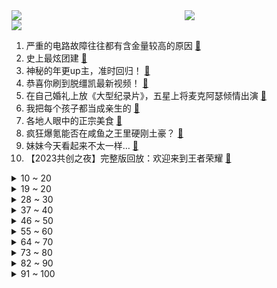 <div >
	<a style="float:left;width:55%;" href = "https://github.com/anuraghazra/github-readme-stats">
	 <img src = "https://github-readme-stats.vercel.app/api?username=iuuuuuaena&theme=buefy&show_icons=true"/>
	</a>
	<a  style="float:right;width:45%" href = "https://github.com/anuraghazra/github-readme-stats">
	 <img  src="https://github-readme-stats.vercel.app/api/top-langs/?username=anuraghazra&layout=compact"/>
	</a>
	</div>

[![](https://img.shields.io/badge/jxd-@jxdgogogo.xyz-yellowgreen.svg)](https://www.jxdgogogo.xyz)<br>
1. 严重的电路故障往往都有含金量较高的原因 [:link:](//www.bilibili.com/video/BV1Mu4y1J73V) <br>
2. 史上最炫团建 [:link:](//www.bilibili.com/video/BV1EN4y167uS) <br>
3. 神秘的年更up主，准时回归！ [:link:](//www.bilibili.com/video/BV1F84y197Pv) <br>
4. 恭喜你刷到脱缰凯最新视频！ [:link:](//www.bilibili.com/video/BV1W84y1X7gb) <br>
5. 在自己婚礼上放《大型纪录片》，五星上将麦克阿瑟倾情出演 [:link:](//www.bilibili.com/video/BV1Tg4y1R7Sg) <br>
6. 我把每个孩子都当成亲生的 [:link:](//www.bilibili.com/video/BV1bN4y1675M) <br>
7. 各地人眼中的正宗美食 [:link:](//www.bilibili.com/video/BV1tH4y1r71Z) <br>
8. 疯狂爆氪能否在咸鱼之王里硬刚土豪？ [:link:](//www.bilibili.com/video/BV1Pj411v7f5) <br>
9. 妹妹今天看起来不太一样… [:link:](//www.bilibili.com/video/BV1fu4y1E7RZ) <br>
10. 【2023共创之夜】完整版回放：欢迎来到王者荣耀 [:link:](//www.bilibili.com/video/BV1Mj411v7Vy) <br>
<details>
<summary>10 ~ 20</summary>

11. 探秘全球最贵食物！10万美元一颗！吃起来什么味道？ [:link:](//www.bilibili.com/video/BV1iQ4y1H7d1) <br>
12. 《白荆回廊》终极测试 | Binary Star全新单曲「偶像自白书」正式发布 [:link:](//www.bilibili.com/video/BV1eH4y197Rs) <br>
13. 拍一条美食视频，平均花5万？我做了一个重要的决定！ [:link:](//www.bilibili.com/video/BV1nc411d7cE) <br>
14. 少商穴 [:link:](//www.bilibili.com/video/BV1Ec411f7bx) <br>
15. 《原神》温迪角色手书「为你奏响高天之歌」 [:link:](//www.bilibili.com/video/BV1Pe411R7dh) <br>
16. 你知我带娃不易，我懂你赚钱辛苦，这才是年轻一辈该向往的。 [:link:](//www.bilibili.com/video/BV16H4y1r7Gt) <br>
17. 历时一个月！只为请你们看一场两千多年前的“电影” [:link:](//www.bilibili.com/video/BV1i84y1X7VU) <br>
18. 链球菌：只打高端局的极恶病菌为何被人类用来养生 [:link:](//www.bilibili.com/video/BV1Qj411e7pC) <br>
19. “如何征服全村的狗子” [:link:](//www.bilibili.com/video/BV1DN4y1k7dH) <br>
</details>
<details>
<summary>19 ~ 20</summary>

20. 100块挑战东北早市，看能不能把仨战士吃饱 [:link:](//www.bilibili.com/video/BV1ve41197Zu) <br>
21. 魔怔极品少萝实验室 [:link:](//www.bilibili.com/video/BV1oN41137RL) <br>
22. 【鱼肉肉】滑起来咯~੧ᐛ੭ [:link:](//www.bilibili.com/video/BV1Gg4y1o7Fh) <br>
23. 想刀一个人的眼神是藏不住的 [:link:](//www.bilibili.com/video/BV1zM411D717) <br>
24. 假 如 炸 鸡 很 贵 [:link:](//www.bilibili.com/video/BV1Fz4y1K7Sf) <br>
25. 教练：这次我不想逃。 [:link:](//www.bilibili.com/video/BV1ou4y1E7DA) <br>
26. 骑着买菜车去到内蒙古，找回重新开始的勇气 [:link:](//www.bilibili.com/video/BV19j411e71L) <br>
27. 当代脆皮大学生 [:link:](//www.bilibili.com/video/BV12u4y1Y7LC) <br>
28. 两个人的恋爱其实是两个寝室的努力！ [:link:](//www.bilibili.com/video/BV17y4y1A7bX) <br>
</details>
<details>
<summary>28 ~ 30</summary>

29. 我发现有些东西但凡你不按照它的出厂设置用，它总会有出人意料的功效#pdd网购信息差 [:link:](//www.bilibili.com/video/BV1Zj411e7ZR) <br>
30. 人际关系中，如何反杀那些侵犯你心理边界的人？ [:link:](//www.bilibili.com/video/BV1ga4y1X7qA) <br>
31. 你就看吧，一看一个不吱声｜我的婚礼VLOG [:link:](//www.bilibili.com/video/BV1Aj411v7e9) <br>
32. 转场合集2 [:link:](//www.bilibili.com/video/BV1rQ4y1H7Yw) <br>
33. 原来街采才是最好的找娘子方式! [:link:](//www.bilibili.com/video/BV1ju4y1h7c4) <br>
34. 看了这个，你还出去吃吗？！ [:link:](//www.bilibili.com/video/BV1re41197Jh) <br>
35. 190万人打出9.2的超高评分，这部阿米尔汗的神作不容错过！ [:link:](//www.bilibili.com/video/BV1LN411s7gP) <br>
36. 刚好今天练手臂啊哈哈哈。 [:link:](//www.bilibili.com/video/BV1e94y1576c) <br>
37. 《走近科学》老人身体每天都会自燃！烧了上百件衣服，却还是查不出起火原因！ [:link:](//www.bilibili.com/video/BV1kc411f7bH) <br>
</details>
<details>
<summary>37 ~ 40</summary>

38. 抱歉了小新，我好像真的不是你的爸爸 [:link:](//www.bilibili.com/video/BV1mH4y1r79P) <br>
39. 真·中二少年挑战动漫听歌识曲！你能通关吗？ [:link:](//www.bilibili.com/video/BV1Uw411q7Fo) <br>
40. 漫展Vlog：河野华为什么叫翠翠？？ [:link:](//www.bilibili.com/video/BV1Dz4y1P7fc) <br>
41. 被星穹铁道彻底拿下了 [:link:](//www.bilibili.com/video/BV1Xg4y1971t) <br>
42. 漠叔批评村民护食行为，不利于团结发展 [:link:](//www.bilibili.com/video/BV1pN4y167JS) <br>
43. 《明日方舟》EP - Revealing [:link:](//www.bilibili.com/video/BV1Yu4y1h7a4) <br>
44. 一个和谐家庭背后，总有一只劝架的猫 [:link:](//www.bilibili.com/video/BV14u4y1h78t) <br>
45. 百步穿杨 [:link:](//www.bilibili.com/video/BV15w411q7cB) <br>
46. 小猪：今晚加餐？ [:link:](//www.bilibili.com/video/BV1Hc411f7JH) <br>
</details>
<details>
<summary>46 ~ 50</summary>

47. 【扁豆】当聪明人悟透人情世故有多可怕？ 以前我嗤之以鼻，现在我逐帧学习！《岁月》P3 [:link:](//www.bilibili.com/video/BV1oG411C7BT) <br>
48. 印度公主如何成为英国特工？【硬核狠人60】 [:link:](//www.bilibili.com/video/BV16M411X7A6) <br>
49. 你好，可以去你家给你做饭吗？第十八顿饭-第十三家 [:link:](//www.bilibili.com/video/BV1sa4y1X7xg) <br>
50. “这短短五分钟，我却花了整整数十年才看完！” [:link:](//www.bilibili.com/video/BV1CM411D7is) <br>
51. 这是要起飞的节奏啊 超强控制力 [:link:](//www.bilibili.com/video/BV15c411f78U) <br>
52. 当弟弟遇上职业哥.. [:link:](//www.bilibili.com/video/BV1Fz4y1N7fo) <br>
53. 公主请答题！ [:link:](//www.bilibili.com/video/BV1vG411C71V) <br>
54. 在迪拜帆船酒店住过的朋友顺便进来分一下这个卤蛋。 [:link:](//www.bilibili.com/video/BV1xy4y1A7Sz) <br>
55. 【摩徒机车】最新视频已上线，快来围观！ [:link:](//www.bilibili.com/video/BV11N4y1k7i9) <br>
</details>
<details>
<summary>55 ~ 60</summary>

56. 在韩国吃麻辣烫，急头白脸吃一顿得多少钱？ [:link:](//www.bilibili.com/video/BV18w411q7zH) <br>
57. 当父母来到你的城市 [:link:](//www.bilibili.com/video/BV1SQ4y1H7gQ) <br>
58. 厕所旁边卖馒头也能爆火？本地人钟爱的贵阳小吃到底如何！？ [:link:](//www.bilibili.com/video/BV1oe41197px) <br>
59. 如何白嫖朋友的冰淇淋？很体面的那种 [:link:](//www.bilibili.com/video/BV1Jg4y1R7w1) <br>
60. 开门之后我后悔了！深不可测的恐惧 第四章，铁树林瞭望塔 [:link:](//www.bilibili.com/video/BV1SN4y167hd) <br>
61. 美食当然要跟好朋友一起分享啦 霉运也是 [:link:](//www.bilibili.com/video/BV1Mc411d7Sb) <br>
62. 历经250小时精心制作，《江思先生》超长蹲坑版！ [:link:](//www.bilibili.com/video/BV1z84y1X78A) <br>
63. 当寄生虫感染上了寄生虫，谁能胜出？ [:link:](//www.bilibili.com/video/BV1Ve41197Pq) <br>
64. 准备做一个高校巡剪系列～欢迎大家评论区投稿留言! [:link:](//www.bilibili.com/video/BV1Kw411B78R) <br>
</details>
<details>
<summary>64 ~ 70</summary>

65. 听说各个阶段的人都有话说 [:link:](//www.bilibili.com/video/BV1ec411f7j4) <br>
66. 【崔林特尔梅之金】ZT全关卡 摆完挂机 简单好抄（持续更新中） [:link:](//www.bilibili.com/video/BV1xa4y1D7BE) <br>
67. 如何把3块一斤的大蒜，做成1688的样子 [:link:](//www.bilibili.com/video/BV1pN4y167zP) <br>
68. 我拍下了一座比珠峰还高一倍的积雨云！内部竟是冰雹天气 [:link:](//www.bilibili.com/video/BV1ha4y1X7xn) <br>
69. 幻想过很多和你重逢的场景，却没想到是这样...... [:link:](//www.bilibili.com/video/BV1Kz4y1N73C) <br>
70. 后续 | 他杀了两个人 我却紧紧抱住了他 [:link:](//www.bilibili.com/video/BV1vN4y1k7fF) <br>
71. 听说你们都很喜欢这个视频！我补个档(｡ì _ í｡) [:link:](//www.bilibili.com/video/BV1ww411B7oa) <br>
72. 我从来就没有太阳，所以不怕失去。—东野圭吾《白夜行》 [:link:](//www.bilibili.com/video/BV1ta4y1X7HW) <br>
73. 努力大多都是徒劳 混沌世界本就没有成功法则 [:link:](//www.bilibili.com/video/BV1Zu4y1E7mM) <br>
</details>
<details>
<summary>73 ~ 80</summary>

74. 复原一场世界上最古老的电影，带你去看古人最初的浪漫，皮影戏 [:link:](//www.bilibili.com/video/BV1Wc411f79E) <br>
75. 当声优这么难吗 [:link:](//www.bilibili.com/video/BV1RN4y16735) <br>
76. 娶川渝女人 享背时人生 [:link:](//www.bilibili.com/video/BV1uj411v7aX) <br>
77. 你晓不晓得这个样子很容易把我扇感冒？ [:link:](//www.bilibili.com/video/BV1494y1G7uv) <br>
78. 𝐇𝐚𝐭𝐚𝐤𝐞 𝐊𝐚𝐤𝐚𝐬𝐡𝐢 从左眼到右眼，中间隔着一个世界。 [:link:](//www.bilibili.com/video/BV1SG411C7cS) <br>
79. 贷款广告给老子死 [:link:](//www.bilibili.com/video/BV1Sc411R7fE) <br>
80. 粉笔画（梦幻黑板报边框） [:link:](//www.bilibili.com/video/BV16B4y1d7TV) <br>
81. 你们上学都看什么电影啊？ [:link:](//www.bilibili.com/video/BV1Rg4y197Hc) <br>
82. 【越西九大碗】上过央视的非遗宴席，到底有多香？ [:link:](//www.bilibili.com/video/BV19Q4y1H7zh) <br>
</details>
<details>
<summary>82 ~ 90</summary>

83. 《猫和老鼠》诚 不 欺 我 ！ [:link:](//www.bilibili.com/video/BV1884y1X7Hk) <br>
84. 关于我在海上办公这件事 [:link:](//www.bilibili.com/video/BV1iw411q7Cx) <br>
85. 耗时一月余，复原《天工开物》水车灌溉-筒车制作，古代用来灌溉农田 [:link:](//www.bilibili.com/video/BV1fC4y1E7Yx) <br>
86. 万军丛中取上将首级，如探囊取物 [:link:](//www.bilibili.com/video/BV1f94y157ch) <br>
87. 她心里有我！！！【阅片无数3rd 16】 [:link:](//www.bilibili.com/video/BV1by4y1A7aL) <br>
88. 冬 之 花（炸裂 [:link:](//www.bilibili.com/video/BV1rG411C75U) <br>
89. 【2023全球总决赛】11月2日 淘汰赛 NRG vs WBG [:link:](//www.bilibili.com/video/BV1vg4y1R7Cc) <br>
90. 2023年，考研/读研的意义是什么？该视频可能有助于缓解焦虑 [:link:](//www.bilibili.com/video/BV1FC4y1H7YM) <br>
91. 最后一次在网吧通宵，结束了大半年的打工生活 提前回家过年 [:link:](//www.bilibili.com/video/BV1SM411D7se) <br>
</details>
<details>
<summary>91 ~ 100</summary>

92. 【漫威回忆录】美国队长，一位纯爱战士的三生三世 [:link:](//www.bilibili.com/video/BV1q94y157B2) <br>
93. 起猛了，去联合国发言了！却没想到第一场竟碰上停电 [:link:](//www.bilibili.com/video/BV1AN411G7DS) <br>
94. 还是中国小姐姐让人心动！ [:link:](//www.bilibili.com/video/BV1Vg4y1o7LR) <br>
95. 【时代少年团】《三人行》 17：复古行 [:link:](//www.bilibili.com/video/BV1UN4y1k7bd) <br>
96. 极危！女友同时送我2万电脑和亲手织的帽子…我该选哪个？ [:link:](//www.bilibili.com/video/BV16c411f7Pk) <br>
97. 用x光拍视频？！ [:link:](//www.bilibili.com/video/BV1Gg4y1o7bV) <br>
98. 见家长变忆当年 [:link:](//www.bilibili.com/video/BV1ja4y1X7Ni) <br>
99. 野狗不需要墓碑，狂奔到腐烂为止。 [:link:](//www.bilibili.com/video/BV1s94y1G7r6) <br>
100. 许多年后，你还会记得这些梗吗？ [:link:](//www.bilibili.com/video/BV13g4y1o78n) <br>
</details>
